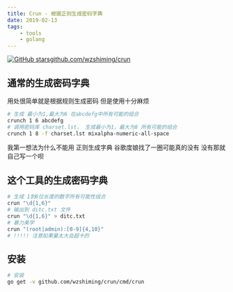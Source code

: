 ```yaml
---
title: Crun - 根据正则生成密码字典
date: 2019-02-13
tags: 
    - tools
    - golang
---
```


[![GitHub stars](https://img.shields.io/github/stars/wzshiming/crun.svg?style=social&label=Star)github.com/wzshiming/crun](https://github.com/wzshiming/crun)

## 通常的生成密码字典
用处很简单就是根据规则生成密码
但是使用十分麻烦
``` bash
# 生成 最小为1,最大为6 在abcdefg中所有可能的组合
crunch 1 6 abcdefg
# 调用密码库 charset.lst， 生成最小为1，最大为8 所有可能的组合
crunch 1 8 -f charset.lst mixalpha-numeric-all-space
```
我第一想法为什么不能用 正则生成字典
谷歌度娘找了一圈可能真的没有
没有那就自己写一个呗

## 这个工具的生成密码字典

``` bash
# 生成 1到6位长度的数字所有可能性组合
crun "\d{1,6}"
# 输出到 ditc.txt 文件
crun "\d{1,6}" > ditc.txt
# 暴力美学
crun "(root|admin):[0-9]{4,10}"
# !!!!! 注意如果量太大会超卡的
```

## 安装
``` bash
# 安装
go get -v github.com/wzshiming/crun/cmd/crun
```
